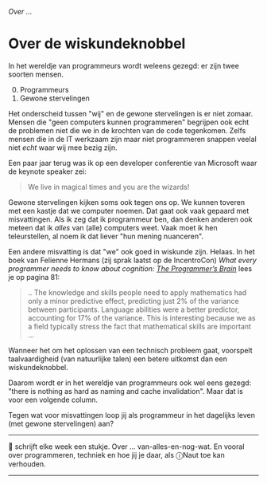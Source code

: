*Over ...*

# Over de wiskundeknobbel

In het wereldje van programmeurs wordt weleens gezegd: er zijn twee soorten mensen.

0. Programmeurs
1. Gewone stervelingen

Het onderscheid tussen "wij" en de gewone stervelingen is er niet zomaar. Mensen die "geen computers kunnen programmeren" begrijpen ook echt de problemen niet die we in de krochten van de code tegenkomen. Zelfs mensen die in de IT werkzaam zijn maar niet programmeren snappen veelal niet *echt* waar wij mee bezig zijn.  

Een paar jaar terug was ik op een developer conferentie van Microsoft waar de keynote speaker zei:
> We live in magical times and you are the wizards!

Gewone stervelingen kijken soms ook tegen ons op. We kunnen toveren met een kastje dat we computer noemen. Dat gaat ook vaak gepaard met misvattingen. Als ik zeg dat ik programmeur ben, dan denken anderen ook meteen dat ik *alles* van (alle) computers weet. Vaak moet ik hen teleurstellen, al noem ik dat liever "hun mening nuanceren".

Een andere misvatting is dat "we" ook goed in wiskunde zijn. Helaas. In het boek van Felienne Hermans (zij sprak laatst op de IncentroCon) *What every programmer needs to know about cognition: [The Programmer’s Brain](https://www.manning.com/books/the-programmers-brain)* lees je op pagina 81:

> .. The knowledge and skills people need to apply mathematics had only a minor predictive effect, predicting just 2% of the variance between participants. Language abilities  were a better predictor, accounting for 17% of the variance. This is interesting  because we as a field typically stress the fact that mathematical skills are important ...

Wanneer het om het oplossen van een technisch probleem gaat, voorspelt taalvaardigheid (van natuurlijke talen) een betere uitkomst dan een wiskundeknobbel. 

Daarom wordt er in het wereldje van programmeurs ook wel eens gezegd: "there is nothing as hard as naming and cache invalidation". Maar dat is voor een volgende column.

Tegen wat voor misvattingen loop jij als programmeur in het dagelijks leven (met gewone stervelingen) aan?

---

🍐 schrijft elke week een stukje. Over ... van-alles-en-nog-wat. 
En vooral over programmeren, techniek en hoe jij je daar, als &#9432;Naut toe kan verhouden.

---
